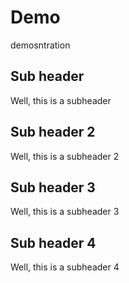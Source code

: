 # Demo
demosntration

## Sub header
Well, this is a subheader

## Sub header 2
Well, this is a subheader 2

## Sub header 3
Well, this is a subheader 3

## Sub header 4
Well, this is a subheader 4